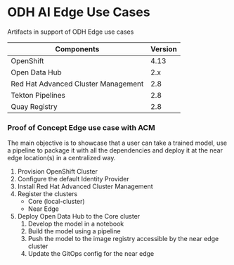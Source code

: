 # ODH AI Edge Use Cases
Artifacts in support of ODH Edge use cases

| Components                           | Version |
|--------------------------------------|---------|
| OpenShift                            | 4.13    |
| Open Data Hub                        | 2.x     |
| Red Hat Advanced Cluster Management  | 2.8     |
| Tekton Pipelines                     | 2.8     |
| Quay Registry                        | 2.8     |


### Proof of Concept Edge use case with ACM

The main objective is to showcase that a user can take a trained model, use a pipeline to package it with all the dependencies and deploy it at the near edge location(s) in a centralized way.

1. Provision OpenShift Cluster
1. Configure the default Identity Provider
1. Install Red Hat Advanced Cluster Management
1. Register the clusters
   * Core (local-cluster)
   * Near Edge
1. Deploy Open Data Hub to the Core cluster
   1. Develop the model in a notebook
   1. Build the model using a pipeline
   1. Push the model to the image registry accessible by the near edge cluster
   1. Update the GitOps config for the near edge
